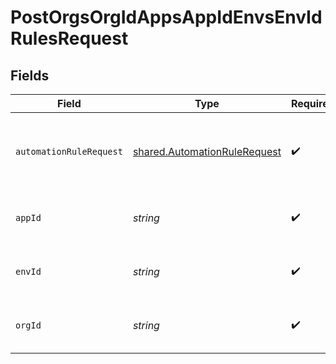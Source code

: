# PostOrgsOrgIdAppsAppIdEnvsEnvIdRulesRequest


## Fields

| Field                                                                        | Type                                                                         | Required                                                                     | Description                                                                  |
| ---------------------------------------------------------------------------- | ---------------------------------------------------------------------------- | ---------------------------------------------------------------------------- | ---------------------------------------------------------------------------- |
| `automationRuleRequest`                                                      | [shared.AutomationRuleRequest](../../models/shared/automationrulerequest.md) | :heavy_check_mark:                                                           | The definition of the Automation Rule.<br/><br/>                             |
| `appId`                                                                      | *string*                                                                     | :heavy_check_mark:                                                           | The Application ID.<br/><br/>                                                |
| `envId`                                                                      | *string*                                                                     | :heavy_check_mark:                                                           | The Environment ID.<br/><br/>                                                |
| `orgId`                                                                      | *string*                                                                     | :heavy_check_mark:                                                           | The Organization ID.<br/><br/>                                               |